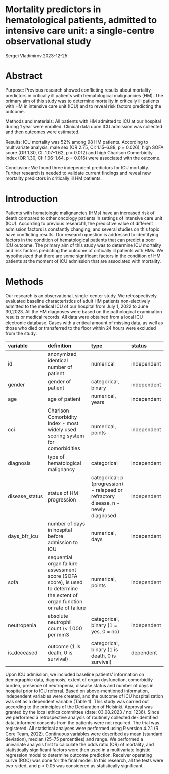 Mortality predictors in hematological patients, admitted to intensive
care unit: a single-centre observational study
================
Sergei Vladimirov
2023-12-25

# Abstract

Purpose: Previous research showed conflicting results about mortality
predictors in critically ill patients with hematological malignancies
(HM). The primary aim of this study was to determine mortality in
critically ill patients with HM in intensive care unit (ICU) and to
reveal risk factors predicting the outcome.

Methods and materials: All patients with HM admitted to ICU at our
hospital during 1 year were enrolled. Clinical data upon ICU admission
was collected and then outcomes were estimated.

Results: ICU mortality was 52% among 98 HM patients. According to
multivariate analysis, male sex (OR 2.75, CI: 1.15–6.88, p = 0.026),
high SOFA score (OR 1.30, CI: 1.07–1.62, p = 0.012) and high Charlson
Comorbidity Index (OR 1.30, CI: 1.06–1.64, p = 0.016) were associated
with the outcome.

Conclusion: We found three independent predictors for ICU mortality.
Further research is needed to validate current findings and reveal new
mortality predictors in critically ill HM patients.

# Introduction

Patients with hematologic malignancies (HMs) have an increased risk of
death compared to other oncology patients in settings of intensive care
unit (ICU). According to previous research1, the predictive value of
different admission factors is constantly changing, and several studies
on this topic have conflicting results. Our research question is
addressed to identifying factors in the condition of hematological
patients that can predict a poor ICU outcome. The primary aim of this
study was to determine ICU mortality and risk factors predicting the
outcome of critically ill patients with HMs. We hypothesized that there
are some significant factors in the condition of HM patients at the
moment of ICU admission that are associated with mortality.

# Methods

Our research is an observational, single-center study. We
retrospectively evaluated baseline characteristics of adult HM patients
non-electively admitted to the medical ICU of our hospital from July 1,
2022 to June 30,2023. All the HM diagnoses were based on the
pathological examination results or medical records. All data were
obtained from a local ICU electronic database. Cases with a critical
amount of missing data, as well as those who died or transferred to the
floor within 24 hours were excluded from the study.

<table>
<thead>
<tr>
<th style="text-align:left;">
variable
</th>
<th style="text-align:left;">
definition
</th>
<th style="text-align:left;">
type
</th>
<th style="text-align:left;">
status
</th>
</tr>
</thead>
<tbody>
<tr>
<td style="text-align:left;">
id
</td>
<td style="text-align:left;">
anonymized identical number of patient
</td>
<td style="text-align:left;">
numerical
</td>
<td style="text-align:left;">
independent
</td>
</tr>
<tr>
<td style="text-align:left;">
gender
</td>
<td style="text-align:left;">
gender of patient
</td>
<td style="text-align:left;">
categorical, binary
</td>
<td style="text-align:left;">
independent
</td>
</tr>
<tr>
<td style="text-align:left;">
age
</td>
<td style="text-align:left;">
age of patient
</td>
<td style="text-align:left;">
numerical, years
</td>
<td style="text-align:left;">
independent
</td>
</tr>
<tr>
<td style="text-align:left;">
cci
</td>
<td style="text-align:left;">
Charlson Comorbidity Index - most widely used scoring system for
comorbidities
</td>
<td style="text-align:left;">
numerical, points
</td>
<td style="text-align:left;">
independent
</td>
</tr>
<tr>
<td style="text-align:left;">
diagnosis
</td>
<td style="text-align:left;">
type of hematological malignancy
</td>
<td style="text-align:left;">
categorical
</td>
<td style="text-align:left;">
independent
</td>
</tr>
<tr>
<td style="text-align:left;">
disease_status
</td>
<td style="text-align:left;">
status of HM progression
</td>
<td style="text-align:left;">
categorical: p (progression) - relapsed or refractory disease, n - newly
diagnosed
</td>
<td style="text-align:left;">
independent
</td>
</tr>
<tr>
<td style="text-align:left;">
days_bfr_icu
</td>
<td style="text-align:left;">
number of days in hospital before admission to ICU
</td>
<td style="text-align:left;">
numerical, days
</td>
<td style="text-align:left;">
independent
</td>
</tr>
<tr>
<td style="text-align:left;">
sofa
</td>
<td style="text-align:left;">
sequential organ failure assessment score (SOFA score), is used to
determine the extent of organ function or rate of failure
</td>
<td style="text-align:left;">
numerical, points
</td>
<td style="text-align:left;">
independent
</td>
</tr>
<tr>
<td style="text-align:left;">
neutropenia
</td>
<td style="text-align:left;">
absolute neutrophil count \< 1000 per mm3
</td>
<td style="text-align:left;">
categorical, binary (1 = yes, 0 = no)
</td>
<td style="text-align:left;">
independent
</td>
</tr>
<tr>
<td style="text-align:left;">
is_deceased
</td>
<td style="text-align:left;">
outcome (1 is death, 0 is survival)
</td>
<td style="text-align:left;">
categorical, binary (1 is death, 0 is survival)
</td>
<td style="text-align:left;">
dependent
</td>
</tr>
</tbody>
</table>

Upon ICU admission, we included baseline patients’ information on
demographic data, diagnosis, extent of organ dysfunction, comorbidity
burden, presence of neutropenia, disease status and number of days in
hospital prior to ICU referral. Based on above-mentioned information,
independent variables were created, and the outcome of ICU
hospitalization was set as a dependent variable (Table 1). This study
was carried out according to the principles of the Declaration of
Helsinki. Approval was granted by the local ethics committee (date:
03.08.2023 / no: 1236). Since we performed a retrospective analysis of
routinely collected de-identified data, informed consents from the
patients were not required. The trial was registered. All statistical
analyses were performed using R version 4.2.1 (R Core Team, 2022).
Сontinuous variables were described as mean (standard deviation), median
(25–75 percentiles) and range. We performed a univariate analysis first
to calculate the odds ratio (OR) of mortality, and statistically
significant factors were then used in a multivariate logistic regression
model to determine outcome prediction. Receiver operating curve (ROC)
was done for the final model. In this research, all the tests were
two-sided, and p \< 0.05 was considered as statistically significant.
